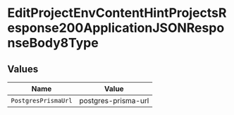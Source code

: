 # EditProjectEnvContentHintProjectsResponse200ApplicationJSONResponseBody8Type


## Values

| Name                | Value               |
| ------------------- | ------------------- |
| `PostgresPrismaUrl` | postgres-prisma-url |